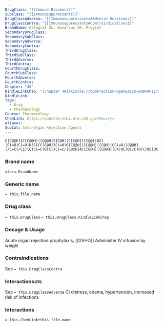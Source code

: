 ```yaml
---
DrugClass: "[[Immune Blockers]]"
SubClass: "[[Immunosuppressants]]"
DrugClassAdverse: "[[Immunosuppressants#Adverse Reactions]]"
DrugClassContra: "[[Immunosuppressants#Contraindications]]"
BrandName: Astagraf XL, Envarsus XR, Prograf
SecondaryDrugClass: 
SecondarySubClass: 
SecondaryAdverse: 
SecondaryContra: 
ThirdDrugClass: 
ThirdSubClass: 
ThirdAdverse: 
ThirdContra: 
FourthDrugClass: 
FourthSubClass: 
FourthAdverse: 
FourthContra: 
Chapter: "49"
KindleLinkChap: "[Chapter 49](kindle://book?action=open&asin=B09FRF11YJ&location=28643)"
KindleLink: 
tags:
  - Drug
  - Pharmacology
Course: Pharmacology
ChemLink: https://pubchem.ncbi.nlm.nih.gov/#query=
aliases: 
SubCat: Anti-Organ Rejection Agents
---
```

```smiles
C[C@@H]1C[C@@H]([C@@H]2[C@H](C[C@H]([C@@](O2)(C(=O)C(=O)N3CCCC[C@H]3C(=O)O[C@@H]([C@@H]([C@H](CC(=O)[C@@H](/C=C(/C1)\C)CC=C)O)C)/C(=C/[C@@H]4CC[C@H]([C@@H](C4)OC)O)/C)O)C)OC)OC
```

### Brand name
`=this.BrandName`

### Generic name
`= this.file.name`

### Drug class 
`= this.DrugClass`
	`= this.DrugClass.KindleLinkChap`

### Dosage & Usage
Acute organ rejection prophylaxis, [[GVHD]]
Administer IV infusion by weight

### Contraindications
See `= this.DrugClassContra`

### Interactionscts
See `= this.DrugClassAdverse`
GI distress, edema, hypertension, increased risk of infections

### Interactions

`= this.ChemLink+this.file.name`

